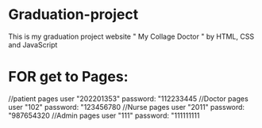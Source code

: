 # Graduation-project
This is my graduation project website  " My Collage Doctor " by HTML, CSS and JavaScript


# FOR get to Pages:
  //patient pages
   user "202201353" password: "112233445
   //Doctor pages
   user "102"  password: "123456780
  //Nurse pages
   user "2011" password: "987654320
   //Admin pages
   user "111"  password: "111111111
